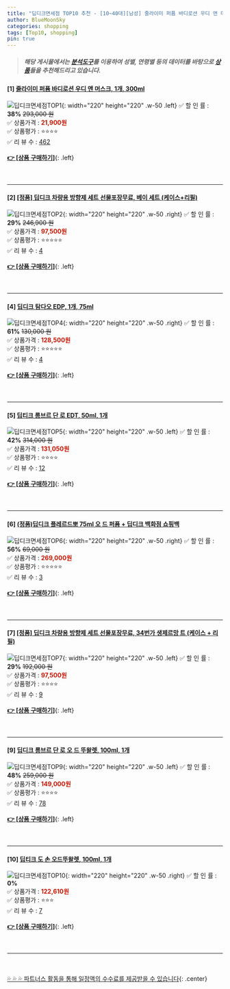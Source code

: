 ```yaml
---
title: "딥디크면세점 TOP10 추천 - [10~40대][남성] 줄라이미 퍼퓸 바디로션 우디 앤 머스크, 1개, 300ml"
author: BlueMoonSky
categories: shopping
tags: [Top10, shopping]
pin: true
---
```


> ##### 해당 게시물에서는 [**분석도구**](https://itemscout.io/)를 이용하여 **성별**, **연령별** 등의 데이터를 바탕으로 [**상품**](https://link.coupang.com/a/baae76)들을 추천해드리고 있습니다.

#### [1] [줄라이미 퍼퓸 바디로션 우디 앤 머스크, 1개, 300ml](https://link.coupang.com/re/AFFSDP?lptag=AF5964186&subid=bluemoonsky6999&pageKey=4982105784&traceid=V0-153&itemId=6633798356&vendorItemId=73927636279)
![딥디크면세점TOP1](https://thumbnail6.coupangcdn.com/thumbnails/remote/230x230ex/image/rs_quotation_api/heuadv9j/3b079fe94ba948c68f15d8c29dbf005b.jpg){: width="220" height="220" .w-50 .left}
✅ 할 인 률 : **38%** ~~<del class="base-price"> 293,000  </del>원~~<br>
✅ 상품가격 : <span style="color:#cb1400"> **21,900원** </span><br>
✅ 상품평가 : ⭐⭐⭐⭐<br>
✅ 리 뷰 수 : [462](https://link.coupang.com/re/AFFSDP?lptag=AF5964186&subid=bluemoonsky6999&pageKey=4982105784&traceid=V0-153&itemId=6633798356&vendorItemId=73927636279)<br>
<br>
[**👉  [상품 구매하기]**](https://link.coupang.com/re/AFFSDP?lptag=AF5964186&subid=bluemoonsky6999&pageKey=4982105784&traceid=V0-153&itemId=6633798356&vendorItemId=73927636279){: .left}
<br>
<br>
<br>

***

#### [2] [[정품] 딥디크 차량용 방향제 세트 선물포장무료, 베이 세트 (케이스+리필)](https://link.coupang.com/re/AFFSDP?lptag=AF5964186&subid=bluemoonsky6999&pageKey=6730390757&traceid=V0-153&itemId=15679652638&vendorItemId=87291976308)
![딥디크면세점TOP2](https://thumbnail9.coupangcdn.com/thumbnails/remote/230x230ex/image/vendor_inventory/79b5/f507d4b4e1d5a8daae5355899bb17d3918fa7809e0f469d7d25e55939da5.jpeg){: width="220" height="220" .w-50 .right}
✅ 할 인 률 : **29%** ~~<del class="base-price"> 246,900  </del>원~~<br>
✅ 상품가격 : <span style="color:#cb1400"> **97,500원** </span><br>
✅ 상품평가 : ⭐⭐⭐⭐⭐<br>
✅ 리 뷰 수 : [4](https://link.coupang.com/re/AFFSDP?lptag=AF5964186&subid=bluemoonsky6999&pageKey=6730390757&traceid=V0-153&itemId=15679652638&vendorItemId=87291976308)<br>
<br>
[**👉  [상품 구매하기]**](https://link.coupang.com/re/AFFSDP?lptag=AF5964186&subid=bluemoonsky6999&pageKey=6730390757&traceid=V0-153&itemId=15679652638&vendorItemId=87291976308){: .left}
<br>
<br>
<br>

***

#### [4] [딥디크 탐다오 EDP, 1개, 75ml](https://link.coupang.com/re/AFFSDP?lptag=AF5964186&subid=bluemoonsky6999&pageKey=6579339396&traceid=V0-153&itemId=15432384259&vendorItemId=87235532743)
![딥디크면세점TOP4](https://thumbnail9.coupangcdn.com/thumbnails/remote/230x230ex/image/vendor_inventory/a3fe/db8b9d53055895f790c3f1915e74503b320c23f17da09aa485c46cccaa9a.jpg){: width="220" height="220" .w-50 .right}
✅ 할 인 률 : **61%** ~~<del class="base-price"> 130,000  </del>원~~<br>
✅ 상품가격 : <span style="color:#cb1400"> **128,500원** </span><br>
✅ 상품평가 : ⭐⭐⭐⭐⭐<br>
✅ 리 뷰 수 : [4](https://link.coupang.com/re/AFFSDP?lptag=AF5964186&subid=bluemoonsky6999&pageKey=6579339396&traceid=V0-153&itemId=15432384259&vendorItemId=87235532743)<br>
<br>
[**👉  [상품 구매하기]**](https://link.coupang.com/re/AFFSDP?lptag=AF5964186&subid=bluemoonsky6999&pageKey=6579339396&traceid=V0-153&itemId=15432384259&vendorItemId=87235532743){: .left}
<br>
<br>
<br>

***

#### [5] [딥티크 롬브르 단 로 EDT, 50ml, 1개](https://link.coupang.com/re/AFFSDP?lptag=AF5964186&subid=bluemoonsky6999&pageKey=6714199225&traceid=V0-153&itemId=348251878&vendorItemId=3850266777)
![딥디크면세점TOP5](https://thumbnail9.coupangcdn.com/thumbnails/remote/230x230ex/image/retail/images/2018/07/17/17/0/7f903349-cf55-453d-ba0b-d1ed5657725f.jpg){: width="220" height="220" .w-50 .left}
✅ 할 인 률 : **42%** ~~<del class="base-price"> 314,000  </del>원~~<br>
✅ 상품가격 : <span style="color:#cb1400"> **131,050원** </span><br>
✅ 상품평가 : ⭐⭐⭐⭐<br>
✅ 리 뷰 수 : [12](https://link.coupang.com/re/AFFSDP?lptag=AF5964186&subid=bluemoonsky6999&pageKey=6714199225&traceid=V0-153&itemId=348251878&vendorItemId=3850266777)<br>
<br>
[**👉  [상품 구매하기]**](https://link.coupang.com/re/AFFSDP?lptag=AF5964186&subid=bluemoonsky6999&pageKey=6714199225&traceid=V0-153&itemId=348251878&vendorItemId=3850266777){: .left}
<br>
<br>
<br>

***

#### [6] [(정품)딥디크 플레르드뽀 75ml 오 드 퍼퓸 + 딥디크 백화점 쇼핑백](https://link.coupang.com/re/AFFSDP?lptag=AF5964186&subid=bluemoonsky6999&pageKey=7576376554&traceid=V0-153&itemId=19991027150&vendorItemId=75280148203)
![딥디크면세점TOP6](https://thumbnail9.coupangcdn.com/thumbnails/remote/230x230ex/image/vendor_inventory/5eed/1feb8f9b14a8d8a88de7068acbe30fcc811962a664ba60d481343b3a13c7.jpg){: width="220" height="220" .w-50 .right}
✅ 할 인 률 : **56%** ~~<del class="base-price"> 69,000  </del>원~~<br>
✅ 상품가격 : <span style="color:#cb1400"> **269,000원** </span><br>
✅ 상품평가 : ⭐⭐⭐⭐⭐<br>
✅ 리 뷰 수 : [3](https://link.coupang.com/re/AFFSDP?lptag=AF5964186&subid=bluemoonsky6999&pageKey=7576376554&traceid=V0-153&itemId=19991027150&vendorItemId=75280148203)<br>
<br>
[**👉  [상품 구매하기]**](https://link.coupang.com/re/AFFSDP?lptag=AF5964186&subid=bluemoonsky6999&pageKey=7576376554&traceid=V0-153&itemId=19991027150&vendorItemId=75280148203){: .left}
<br>
<br>
<br>

***

#### [7] [[정품] 딥디크 차량용 방향제 세트 선물포장무료, 34번가 생제르망 트 (케이스 + 리필)](https://link.coupang.com/re/AFFSDP?lptag=AF5964186&subid=bluemoonsky6999&pageKey=7607762313&traceid=V0-153&itemId=20141051163&vendorItemId=87234459386)
![딥디크면세점TOP7](https://thumbnail6.coupangcdn.com/thumbnails/remote/230x230ex/image/vendor_inventory/327b/995be5365e668f5c759c449fc6d9e3738d3f4e48432317979f3f8ef27120.png){: width="220" height="220" .w-50 .left}
✅ 할 인 률 : **29%** ~~<del class="base-price"> 192,000  </del>원~~<br>
✅ 상품가격 : <span style="color:#cb1400"> **97,500원** </span><br>
✅ 상품평가 : ⭐⭐⭐⭐<br>
✅ 리 뷰 수 : [9](https://link.coupang.com/re/AFFSDP?lptag=AF5964186&subid=bluemoonsky6999&pageKey=7607762313&traceid=V0-153&itemId=20141051163&vendorItemId=87234459386)<br>
<br>
[**👉  [상품 구매하기]**](https://link.coupang.com/re/AFFSDP?lptag=AF5964186&subid=bluemoonsky6999&pageKey=7607762313&traceid=V0-153&itemId=20141051163&vendorItemId=87234459386){: .left}
<br>
<br>
<br>

***

#### [9] [딥디크 롬브르 단 로 오 드 뚜왈렛, 100ml, 1개](https://link.coupang.com/re/AFFSDP?lptag=AF5964186&subid=bluemoonsky6999&pageKey=6714199225&traceid=V0-153&itemId=186844772&vendorItemId=87078559495)
![딥디크면세점TOP9](https://thumbnail6.coupangcdn.com/thumbnails/remote/230x230ex/image/vendor_inventory/d976/33fc5049b234dfb3126818d0443f3b34ee16886208f6ad6ced4aa1e49500.jpg){: width="220" height="220" .w-50 .left}
✅ 할 인 률 : **48%** ~~<del class="base-price"> 259,000  </del>원~~<br>
✅ 상품가격 : <span style="color:#cb1400"> **149,000원** </span><br>
✅ 상품평가 : ⭐⭐⭐⭐<br>
✅ 리 뷰 수 : [78](https://link.coupang.com/re/AFFSDP?lptag=AF5964186&subid=bluemoonsky6999&pageKey=6714199225&traceid=V0-153&itemId=186844772&vendorItemId=87078559495)<br>
<br>
[**👉  [상품 구매하기]**](https://link.coupang.com/re/AFFSDP?lptag=AF5964186&subid=bluemoonsky6999&pageKey=6714199225&traceid=V0-153&itemId=186844772&vendorItemId=87078559495){: .left}
<br>
<br>
<br>

***

#### [10] [딥티크 도 손 오드뚜왈렛, 100ml, 1개](https://link.coupang.com/re/AFFSDP?lptag=AF5964186&subid=bluemoonsky6999&pageKey=23188056&traceid=V0-153&itemId=90182177&vendorItemId=86150213458)
![딥디크면세점TOP10](https://thumbnail10.coupangcdn.com/thumbnails/remote/230x230ex/image/vendor_inventory/2cb6/19251768779e4346dd0ef1b4e0fb8ee0c95fb95b6436c7a7e4363a9323ac.jpg){: width="220" height="220" .w-50 .right}
✅ 할 인 률 : **0%** <br>
✅ 상품가격 : <span style="color:#cb1400"> **122,610원** </span><br>
✅ 상품평가 : ⭐⭐⭐<br>
✅ 리 뷰 수 : [7](https://link.coupang.com/re/AFFSDP?lptag=AF5964186&subid=bluemoonsky6999&pageKey=23188056&traceid=V0-153&itemId=90182177&vendorItemId=86150213458)<br>
<br>
[**👉  [상품 구매하기]**](https://link.coupang.com/re/AFFSDP?lptag=AF5964186&subid=bluemoonsky6999&pageKey=23188056&traceid=V0-153&itemId=90182177&vendorItemId=86150213458){: .left}
<br>
<br>
<br>

***
<br><br>[💦 💦 💦 파트너스 활동을 통해 일정액의 수수료를 제공받을 수 있습니다](https://link.coupang.com/a/baae76){: .center}